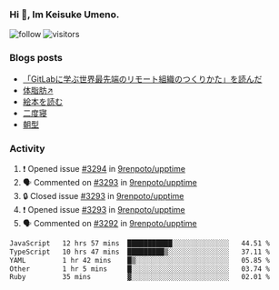 ### Hi 👋, Im Keisuke Umeno.

<!--
**9renpoto/9renpoto** is a ✨ _special_ ✨ repository because its `README.md` (this file) appears on your GitHub profile.

Here are some ideas to get you started:

- 🔭 I’m currently working on ...
- 🌱 I’m currently learning ...
- 👯 I’m looking to collaborate on ...
- 🤔 I’m looking for help with ...
- 💬 Ask me about ...
- 📫 How to reach me: ...
- 😄 Pronouns: ...
- ⚡ Fun fact: ...
-->

![follow](https://img.shields.io/github/followers/9renpoto?label=Follow&style=social)
![visitors](https://komarev.com/ghpvc/?username=9renpoto&label=Profile%20views&color=0e75b6&style=flat)

### Blogs posts

<!-- BLOG-POST-LIST:START -->
- [「GitLabに学ぶ世界最先端のリモート組織のつくりかた」を読んだ](https://9renpoto.win/entry/2024/09/10/remote_organization)
- [体脂肪↗](https://9renpoto.win/entry/2024/08/12/gaining_fat)
- [絵本を読む](https://9renpoto.win/entry/2024/07/26/picture_book)
- [二度寝](https://9renpoto.win/entry/2024/07/18/going_back_to_sleep)
- [朝型](https://9renpoto.win/entry/2024/05/29/im-an-early)
<!-- BLOG-POST-LIST:END -->

### Activity

<!--START_SECTION:activity-->
1. ❗ Opened issue [#3294](https://github.com/9renpoto/upptime/issues/3294) in [9renpoto/upptime](https://github.com/9renpoto/upptime)
2. 🗣 Commented on [#3293](https://github.com/9renpoto/upptime/issues/3293#issuecomment-2375869405) in [9renpoto/upptime](https://github.com/9renpoto/upptime)
3. 🔒 Closed issue [#3293](https://github.com/9renpoto/upptime/issues/3293) in [9renpoto/upptime](https://github.com/9renpoto/upptime)
4. ❗ Opened issue [#3293](https://github.com/9renpoto/upptime/issues/3293) in [9renpoto/upptime](https://github.com/9renpoto/upptime)
5. 🗣 Commented on [#3292](https://github.com/9renpoto/upptime/issues/3292#issuecomment-2375842199) in [9renpoto/upptime](https://github.com/9renpoto/upptime)
<!--END_SECTION:activity-->

<!--START_SECTION:waka-->

```txt
JavaScript   12 hrs 57 mins  ███████████░░░░░░░░░░░░░░   44.51 %
TypeScript   10 hrs 47 mins  █████████▒░░░░░░░░░░░░░░░   37.11 %
YAML         1 hr 42 mins    █▒░░░░░░░░░░░░░░░░░░░░░░░   05.85 %
Other        1 hr 5 mins     █░░░░░░░░░░░░░░░░░░░░░░░░   03.74 %
Ruby         35 mins         ▓░░░░░░░░░░░░░░░░░░░░░░░░   02.01 %
```

<!--END_SECTION:waka-->
